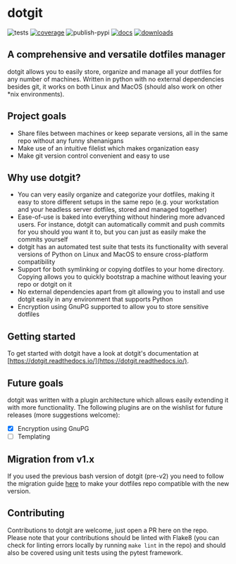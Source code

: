 # dotgit

![tests](https://github.com/kobus-v-schoor/dotgit/workflows/tests/badge.svg)
[![coverage](https://coveralls.io/repos/github/kobus-v-schoor/dotgit/badge.svg)](https://coveralls.io/github/kobus-v-schoor/dotgit)
![publish-pypi](https://github.com/kobus-v-schoor/dotgit/workflows/publish-pypi/badge.svg)
[![docs](https://readthedocs.org/projects/dotgit/badge/?version=latest)](https://dotgit.readthedocs.io/en/latest/)
[![downloads](https://img.shields.io/pypi/dm/dotgit)](https://pypi.org/project/dotgit/)

## A comprehensive and versatile dotfiles manager

dotgit allows you to easily store, organize and manage all your dotfiles for
any number of machines. Written in python with no external dependencies besides
git, it works on both Linux and MacOS (should also work on other \*nix
environments).

## Project goals

* Share files between machines or keep separate versions, all in the same repo
  without any funny shenanigans
* Make use of an intuitive filelist which makes organization easy
* Make git version control convenient and easy to use

## Why use dotgit?

* You can very easily organize and categorize your dotfiles, making it easy to
  store different setups in the same repo (e.g. your workstation and your
  headless server dotfiles, stored and managed together)
* Ease-of-use is baked into everything without hindering more advanced users.
  For instance, dotgit can automatically commit and push commits for you should
  you want it to, but you can just as easily make the commits yourself
* dotgit has an automated test suite that tests its functionality with several
  versions of Python on Linux and MacOS to ensure cross-platform compatibility
* Support for both symlinking or copying dotfiles to your home directory.
  Copying allows you to quickly bootstrap a machine without leaving your repo
  or dotgit on it
* No external dependencies apart from git allowing you to install and use
  dotgit easily in any environment that supports Python
* Encryption using GnuPG supported to allow you to store sensitive dotfiles

## Getting started

To get started with dotgit have a look at dotgit's documentation at
[https://dotgit.readthedocs.io/](https://dotgit.readthedocs.io/).

## Future goals

dotgit was written with a plugin architecture which allows easily extending it
with more functionality. The following plugins are on the wishlist for future
releases (more suggestions welcome):

* [x] Encryption using GnuPG
* [ ] Templating

## Migration from v1.x

If you used the previous bash version of dotgit (pre-v2) you need to follow the
migration guide
[here](https://dotgit.readthedocs.io/en/latest/migration_v1.html) to make your
dotfiles repo compatible with the new version.

## Contributing

Contributions to dotgit are welcome, just open a PR here on the repo. Please
note that your contributions should be linted with Flake8 (you can check for
linting errors locally by running `make lint` in the repo) and should also be
covered using unit tests using the pytest framework.
